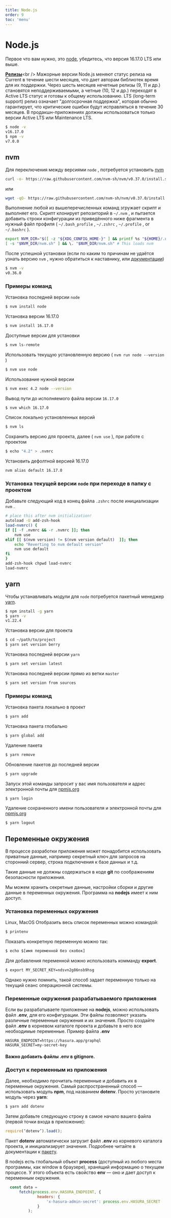 ```yaml
---
title: Node.js
order: 9
toc: 'menu'
---
```


# Node.js

Первое что вам нужно, это [node](https://nodejs.org/en/), убедитесь, что версия 16.17.0 LTS или выше.

[**Релизы**](https://nodejs.org/ru/about/releases/#:~:text=LTS%20(long%2Dterm%20support),Active%20LTS%20%D0%B8%D0%BB%D0%B8%20Maintenance%20LTS.)<br />
Мажорные версии Node.js меняют статус релиза на Current в течение шести месяцев, что дает авторам библиотек время для их поддержки. Через шесть месяцев нечетные релизы (9, 11 и др.) становятся неподдерживаемыми, а четные (10, 12 и др.) переходят в Active LTS статус и готовы к общему использованию. LTS (long-term support) релиз означает "долгосрочная поддержка", которая обычно гарантирует, что критические ошибки будут исправляться в течение 30 месяцев. В продакшн-приложениях должны использоваться только версии Active LTS или Maintenance LTS.

```bash
$ node -v
v16.17.0
$ npm -v
v7.0.0
```

## nvm

Для переключения между версиями `node` , потребуется установить [nvm](https://github.com/nvm-sh/nvm)

```bash
curl -o- https://raw.githubusercontent.com/nvm-sh/nvm/v0.37.0/install.sh | bash
```

или

```bash
wget -qO- https://raw.githubusercontent.com/nvm-sh/nvm/v0.37.0/install.sh | bash
```

Выполнение любой из вышеперечисленных команд згружает скрипт и выполняет его. Скрипт клонирует репозиторий в `~/.nvm` , и пытается добавить строки конфигурации из приведённого ниже фрагмента в нужный файл профиля ( `~/.bash_profile` , `~/.zshrc` , `~/.profile` , or `~/.bashrc` ).

```bash
export NVM_DIR="$([ -z "${XDG_CONFIG_HOME-}" ] && printf %s "${HOME}/.nvm" || printf %s "${XDG_CONFIG_HOME}/nvm")"
[ -s "$NVM_DIR/nvm.sh" ] && \. "$NVM_DIR/nvm.sh" # This loads nvm
```

После успешной установки (если по каким то причинам не удаётся узнать версию `nvm` , нужно обратиться к наставнику, или [документации](https://github.com/nvm-sh/nvm))

```bash
$ nvm -v
v0.36.0
```

### Примеры команд

Установка последней версии `node`

```bash
$ nvm install node
```

Установка версии 16.17.0

```bash
$ nvm install 16.17.0
```

Доступные версии для установки

```bash
$ nvm ls-remote
```

Использовать текущую установленную версию ( `nvm run node --version` )

```bash
$ nvm use node
```

Использование нужной версии

```bash
$ nvm exec 4.2 node --version
```

Вывод пути до исполняемого файла верcии `16.17.0`

```bash
$ nvm which 16.17.0
```

Список локально установленных версий

```bash
$ nvm ls
```

Cохранить версию для проекта, далее ( `nvm use` ), при работе c проектом

```bash
$ echo "4.2" > .nvmrc
```

Установить дефолтной версией 16.17.0

```bash
nvm alias default 16.17.0
```

### Установка текущей версии `node` при переходе в папку с проектом

Добавьте следующий код в конец файла `.zshrc` после инициализации `nvm` .

```bash
# place this after nvm initialization!
autoload -U add-zsh-hook
load-nvmrc() {
if [[ -f .nvmrc && -r .nvmrc ]]; then
	nvm use
elif [[ $(nvm version) != $(nvm version default)  ]]; then
	echo "Reverting to nvm default version"
	nvm use default
fi
}
add-zsh-hook chpwd load-nvmrc
load-nvmrc
```

## yarn

Чтобы устанавливать модули для `node` потребуется пакетный менеджер [yarn](https://yarnpkg.com/).

```bash
$ npm install -g yarn
$ yarn -v
v1.22.4
```

Установка версии для проекта

```bash
$ cd ~/path/to/project
$ yarn set version berry
```

Установка последней версии `yarn`

```bash
$ yarn set version latest
```

Установка последней версии прямо из ветки `master`

```bash
$ yarn set version from sources
```

### Примеры команд

Установка пакета локально в проект

```bash
$ yarn add
```

Установка пакета глобально

```bash
$ yarn global add
```

Удаление пакета

```bash
$ yarn remove
```

Обновление пакетов до последней версии

```bash
$ yarn upgrade
```

Запуск этой команды запросит у вас имя пользователя и адрес электронной почты для [npmjs.org](https://www.npmjs.com/)

```bash
$ yarn login
```

Удаление сохраненного имени пользователя и электронной почты для [npmjs.org](https://www.npmjs.com/)

```bash
$ yarn logout
```

## Переменные окружения

В процессе разработки приложения может понадобится использовать приватные данные, например секретный ключ для запросов на сторонний сервер, строка подключения к базе данных и т.д.

Такие данные не должны содержаться в коде **git** по соображениям безопасности приложения.

Мы можем хранить секретные данные, настройки сборки и другие данные в переменных окружения. Программа на **nodejs** имеет к ним доступ.

### Установка переменных окружения

Linux, MacOS
Отобразить весь список переменных можно командой:

```bash
$ printenv
```

Показать конкретную переменную можно так:

```bash
$ echo $[имя переменной без скобок]
```

Для добавления переменной можно использовать комманду **export**.

```bash
$ export MY_SECRET_KEY=ndsvn2g86nsb9hsg
```

Однако нужно помнить, такой способ задает переменную только на текущий сеанс операционной системы.

### Переменные окружения разрабатываемого приложения

Если вы разрабатываете приложение на **nodejs**, можно использовать файл **.env**, для его конфигурации. Эти файлы позволяют указать различные переменные окружения и их значения.
Просто создайте файл **.env** в корневом каталоге проекта и добавьте в него все необходимые переменные. Пример файла **.env**

```
HASURA_ENDPOINT=https://hasura.app/graphql
HASURA_SECRET=my-secret-key
```

#### **Важно добавить файлы .env в gitignore.**

### Доступ к переменным из приложения

Далее, необходимо прочитать переменные и добавить их в переменные окружения. Самый распространенный способ — использовать модуль **npm**, под названием **dotenv**. Просто установите модуль через **yarn**:

```bash
$ yarn add dotenv
```

Затем добавьте следующую строку в самое начало вашего файла (первой точки входа в приложение):

```js
require(‘dotenv’).load();
```

Пакет **dotenv** автоматически загрузит файл **.env** из корневого каталога проекта, и инициализирует значения. Подробнее читайте в документации к [пакету](https://www.npmjs.com/package/dotenv).

В nodejs есть глобальный объект **process** (доступный из любого места программы, как window в браузере), хранящий информацию о текущем процессе. У этого объекта есть свойство **env** — оно и дает доступ к переменным окружения.

```js
  const data =
      fetch(process.env.HASURA_ENDPOINT, {
              headers: {
                  'x-hasura-admin-secret': process.env.HASURA_SECRET
              }
          );
```
